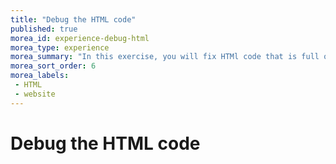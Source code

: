 ```yaml
---
title: "Debug the HTML code"
published: true
morea_id: experience-debug-html
morea_type: experience
morea_summary: "In this exercise, you will fix HTMl code that is full of errors."
morea_sort_order: 6
morea_labels:
 - HTML
 - website
---
```


# Debug the HTML code



